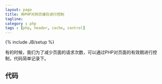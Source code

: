 ```yaml
---
layout: page
title: 用PHP对网页缓存进行控制
tagline: 
category : php
tags : [php, header, cache, control]
---
```

{% include JB/setup %}

有的时候，我们为了减少页面的请求次数，可以通过PHP对页面的有效期进行控制，代码简单记录下。

## 代码
<script src="https://gist.github.com/cnxzcxy/5344239.js"></script>
